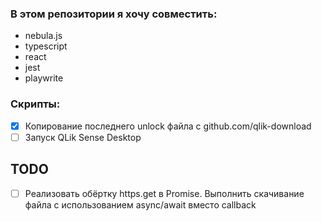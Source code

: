 ### В этом репозитории я хочу совместить:

- nebula.js
- typescript
- react
- jest
- playwrite

### Скрипты:

- [x] Копирование последнего unlock файла c github.com/qlik-download
- [ ] Запуск QLik Sense Desktop

## TODO

- [ ] Реализовать обёртку https.get в Promise. Выполнить скачивание файла с использованием async/await вместо callback
